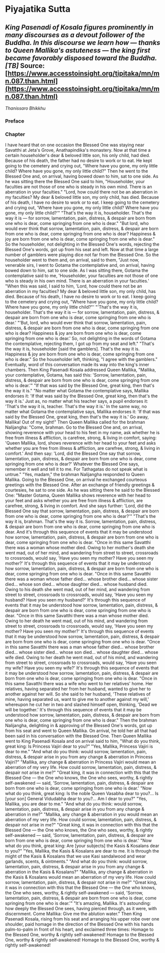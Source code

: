 # Piyajatika Sutta
*King Pasenadi of Kosala figures prominently in many discourses as a devout follower of the Buddha. In this discourse we learn how — thanks to Queen Mallika's astuteness — the king first became favorably disposed toward the Buddha. [TB]*
Source: [https://www.accesstoinsight.org/tipitaka/mn/mn.087.than.html](https://www.accesstoinsight.org/tipitaka/mn/mn.087.than.html)
---
*Thanissaro Bhikkhu*
### Preface
### Chapter
I have heard that on one occasion the Blessed One was staying near Savatthi at Jeta's Grove, Anathapindika's monastery. Now at that time a certain householder's dear & beloved little son, his only child, had died. Because of his death, the father had no desire to work or to eat. He kept going to the cemetery and crying out, "Where have you gone, my only little child? Where have you gone, my only little child?"
Then he went to the Blessed One and, on arrival, having bowed down to him, sat to one side. As he was sitting there the Blessed One said to him, "Householder, your faculties are not those of one who is steady in his own mind. There is an aberration in your faculties."
"Lord, how could there not be an aberration in my faculties? My dear & beloved little son, my only child, has died. Because of his death, I have no desire to work or to eat. I keep going to the cemetery and crying out, 'Where have you gone, my only little child? Where have you gone, my only little child?'"
"That's the way it is, householder. That's the way it is — for sorrow, lamentation, pain, distress, & despair are born from one who is dear, come springing from one who is dear."
"But lord, who would ever think that sorrow, lamentation, pain, distress, & despair are born from one who is dear, come springing from one who is dear? Happiness & joy are born from one who is dear, come springing from one who is dear." So the householder, not delighting in the Blessed One's words, rejecting the Blessed One's words, got up from his seat and left.
Now at that time a large number of gamblers were playing dice not far from the Blessed One. So the householder went to them and, on arrival, said to them, "Just now, venerable sirs, I went to Gotama the contemplative and, on arrival, having bowed down to him, sat to one side. As I was sitting there, Gotama the contemplative said to me, 'Householder, your faculties are not those of one who is steady in his own mind. There is an aberration in your faculties.'
"When this was said, I said to him, 'Lord, how could there not be an aberration in my faculties? My dear & beloved little son, my only child, has died. Because of his death, I have no desire to work or to eat. I keep going to the cemetery and crying out, "Where have you gone, my only little child? Where have you gone, my only little child?"'
"'That's the way it is, householder. That's the way it is — for sorrow, lamentation, pain, distress, & despair are born from one who is dear, come springing from one who is dear.'
"'But, lord, who would ever think that sorrow, lamentation, pain, distress, & despair are born from one who is dear, come springing from one who is dear? Happiness & joy are born from one who is dear, come springing from one who is dear.' So, not delighting in the words of Gotama the contemplative, rejecting them, I got up from my seat and left."
"That's the way it is, householder [said the gamblers]. That's the way it is. Happiness & joy are born from one who is dear, come springing from one who is dear."
So the householder left, thinking, "I agree with the gamblers."
Eventually, word of this conversation made its way into the king's inner chambers. Then King Pasenadi Kosala addressed Queen Mallika, "Mallika, your contemplative, Gotama, has said this: 'Sorrow, lamentation, pain, distress, & despair are born from one who is dear, come springing from one who is dear.'"
"If that was said by the Blessed One, great king, then that's the way it is."
"No matter what Gotama the contemplative says, Mallika endorses it: 'If that was said by the Blessed One, great king, then that's the way it is.' Just as, no matter what his teacher says, a pupil endorses it: 'That's the way it is, teacher. That's the way it is.' In the same way, no matter what Gotama the contemplative says, Mallika endorses it: 'If that was said by the Blessed One, great king, then that's the way it is.' Go away, Mallika! Out of my sight!"
Then Queen Mallika called for the brahman Nalijangha: "Come, brahman. Go to the Blessed One and, on arrival, showing reverence with your head to his feet in my name, ask whether he is free from illness & affliction, is carefree, strong, & living in comfort, saying: 'Queen Mallika, lord, shows reverence with her head to your feet and asks whether you are free from illness & affliction, are carefree, strong, & living in comfort.' And then say: 'Lord, did the Blessed One say that sorrow, lamentation, pain, distress, & despair are born from one who is dear, come springing from one who is dear?' Whatever the Blessed One says, remember it well and tell it to me. For Tathagatas do not speak what is untrue."
"Yes, madam," the brahman Nalijangha responded to Queen Mallika. Going to the Blessed One, on arrival he exchanged courteous greetings with the Blessed One. After an exchange of friendly greetings & courtesies, he sat to one side. As he was sitting there he said to the Blessed One: "Master Gotama, Queen Mallika shows reverence with her head to your feet and asks whether you are free from illness & affliction, are carefree, strong, & living in comfort. And she says further: 'Lord, did the Blessed One say that sorrow, lamentation, pain, distress, & despair are born from one who is dear, come springing from one who is dear?'"
"That's the way it is, brahman. That's the way it is. Sorrow, lamentation, pain, distress, & despair are born from one who is dear, come springing from one who is dear. And it's through this sequence of events that it may be understood how sorrow, lamentation, pain, distress, & despair are born from one who is dear, come springing from one who is dear.
"Once in this same Savatthi there was a woman whose mother died. Owing to her mother's death she went mad, out of her mind, and wandering from street to street, crossroads to crossroads, would say, 'Have you seen my mother? Have you seen my mother?' It's through this sequence of events that it may be understood how sorrow, lamentation, pain, distress, & despair are born from one who is dear, come springing from one who is dear.
"Once in this same Savatthi there was a woman whose father died... whose brother died... whose sister died... whose son died... whose daughter died... whose husband died. Owing to his death she went mad, out of her mind, and wandering from street to street, crossroads to crossroads, would say, 'Have you seen my husband? Have you seen my husband?' It's through this sequence of events that it may be understood how sorrow, lamentation, pain, distress, & despair are born from one who is dear, come springing from one who is dear.
"Once in this same Savatthi there was a man whose mother died. Owing to her death he went mad, out of his mind, and wandering from street to street, crossroads to crossroads, would say, 'Have you seen my mother? Have you seen my mother?' It's through this sequence of events that it may be understood how sorrow, lamentation, pain, distress, & despair are born from one who is dear, come springing from one who is dear.
"Once in this same Savatthi there was a man whose father died... whose brother died... whose sister died... whose son died... whose daughter died... whose wife died. Owing to her death he went mad, out of his mind, and wandering from street to street, crossroads to crossroads, would say, 'Have you seen my wife? Have you seen my wife?' It's through this sequence of events that it may be understood how sorrow, lamentation, pain, distress, & despair are born from one who is dear, come springing from one who is dear.
"Once in this same Savatthi there was a wife who went to her relatives' home. Her relatives, having separated her from her husband, wanted to give her to another against her will. So she said to her husband, 'These relatives of mine, having separated us, want to give me to another against my will,' whereupon he cut her in two and slashed himself open, thinking, 'Dead we will be together.' It's through this sequence of events that it may be understood how sorrow, lamentation, pain, distress, & despair are born from one who is dear, come springing from one who is dear."
Then the brahman Nalijangha, delighting in & approving of the Blessed One's words, got up from his seat and went to Queen Mallika. On arrival, he told her all that had been said in his conversation with the Blessed One.
Then Queen Mallika went to King Pasenadi Kosala and on arrival said to him, "What do you think, great king: Is Princess Vajiri dear to you?"
"Yes, Mallika, Princess Vajiri is dear to me."
"And what do you think: would sorrow, lamentation, pain, distress, & despair arise in you from any change & aberration in Princess Vajiri?"
"Mallika, any change & aberration in Princess Vajiri would mean an aberration of my very life. How could sorrow, lamentation, pain, distress, & despair not arise in me?"
"Great king, it was in connection with this that the Blessed One — the One who knows, the One who sees, worthy, & rightly self-awakened — said, 'Sorrow, lamentation, pain, distress, & despair are born from one who is dear, come springing from one who is dear.'
"Now what do you think, great king: Is the noble Queen Vasabha dear to you?... Is [your son] General Vidudabha dear to you?... Am I dear to you?"
"Yes, Mallika, you are dear to me."
"And what do you think: would sorrow, lamentation, pain, distress, & despair arise in you from any change & aberration in me?"
"Mallika, any change & aberration in you would mean an aberration of my very life. How could sorrow, lamentation, pain, distress, & despair not arise in me?"
"Great king, it was in connection with this that the Blessed One — the One who knows, the One who sees, worthy, & rightly self-awakened — said, 'Sorrow, lamentation, pain, distress, & despair are born from one who is dear, come springing from one who is dear.'
"Now what do you think, great king: Are [your subjects] the Kasis & Kosalans dear to you?"
"Yes, Mallika, the Kasis & Kosalans are dear to me. It is through the might of the Kasis & Kosalans that we use Kasi sandalwood and wear garlands, scents, & ointments."
"And what do you think: would sorrow, lamentation, pain, distress, & despair arise in you from any change & aberration in the Kasis & Kosalans?"
"Mallika, any change & aberration in the Kasis & Kosalans would mean an aberration of my very life. How could sorrow, lamentation, pain, distress, & despair not arise in me?"
"Great king, it was in connection with this that the Blessed One — the One who knows, the One who sees, worthy, & rightly self-awakened — said, 'Sorrow, lamentation, pain, distress, & despair are born from one who is dear, come springing from one who is dear.'"
"It's amazing, Mallika. It's astounding: how deeply the Blessed One sees, having pierced through, as it were, with discernment. Come Mallika: Give me the ablution water." Then King Pasenadi Kosala, rising from his seat and arranging his upper robe over one shoulder, paid homage in the direction of the Blessed One with his hands palm-to-palm in front of his heart, and exclaimed three times:
            Homage to the Blessed One, worthy & rightly self-awakened!
            Homage to the Blessed One, worthy & rightly self-awakened!
            Homage to the Blessed One, worthy & rightly self-awakened!